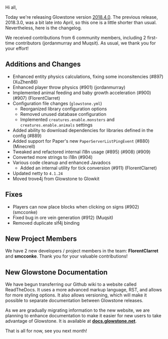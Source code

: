 Hi all,

Today we're releasing Glowstone version [2018.4.0](https://github.com/GlowstoneMC/Glowstone/releases/tag/2018.4.0). The previous release, 2018.3.0, was a bit late into April, so this one
is a little shorter than usual. Nevertheless, here is the changelog.

We received contributions from 6 community members, including 2 first-time contributors (jordanmurray and Muqsit).
As usual, we thank you for your effort!

## Additions and Changes
* Enhanced entity physics calculations, fixing some inconsitencies (#897) (XuZhen86)
* Enhanced player throw physics (#901) (jordanmurray)
* Implemented animal feeding and baby growth acceleration (#900) (#907) (FlorentClarret)
* Configuration file changes (`glowstone.yml`)
  * Reorganized library configuration options
  * Removed unused database configuration
  * Implemented `creatures.enable.monsters` and `creatures.enable.animals` settings
* Added ability to download dependencies for libraries defined in the config (#889)
* Added support for Paper's new `PaperServerListPingEvent` (#880) (Minecrell)
* Tweaked and refactored internal i18n usage (#895) (#908) (#909)
* Converted more strings to i18n (#904)
* Various code cleanup and enhanced Javadocs
  * Added an internal utility for tick conversion (#911) (FlorentClarret)
* Updated netty to `4.1.24`
* Moved trove4j from Glowstone to Glowkit

## Fixes
* Players can now place blocks when clicking on signs (#902) (smcconke)
* Fixed bug in ore vein generation (#912) (Muqsit)
* Removed duplicate slf4j binding

## New Project Members
We have 2 new developers / project members in the team: **FlorentClarret** and **smcconke**. Thank you for your valuable contributions!

## New Glowstone Documentation
We have begun transferring our Github wiki to a website called ReadTheDocs. It uses a more advanced markup language, RST, and allows for more styling options. It also allows versioning, which will make it possible to separate documentation between Glowstone releases.

As we are gradually migrating information to the new website, we are planning to enhance documentation to make it easier for new users to take advantage of Glowstone. It is available at [**docs.glowstone.net**](https://docs.glowstone.net/).

That is all for now, see you next month!
